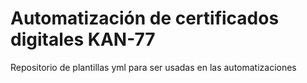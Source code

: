 # Automatización de certificados digitales KAN-77 
Repositorio de plantillas yml para ser usadas en las automatizaciones
